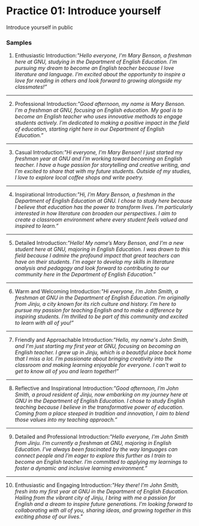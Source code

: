 # Practice 01: Introduce yourself

Introduce yourself in public

### Samples

1. Enthusiastic Introduction:_"Hello everyone, I'm Mary Benson, a freshman here at GNU, studying in the Department of English Education. I'm pursuing my dream to become an English teacher because I love literature and language. I'm excited about the opportunity to inspire a love for reading in others and look forward to growing alongside my classmates!”_
---
2. Professional Introduction:_"Good afternoon, my name is Mary Benson. I'm a freshman at GNU, focusing on English education. My goal is to become an English teacher who uses innovative methods to engage students actively. I'm dedicated to making a positive impact in the field of education, starting right here in our Department of English Education.”_
---
3. Casual Introduction:_"Hi everyone, I'm Mary Benson! I just started my freshman year at GNU and I'm working toward becoming an English teacher. I have a huge passion for storytelling and creative writing, and I'm excited to share that with my future students. Outside of my studies, I love to explore local coffee shops and write poetry._
---
4. Inspirational Introduction:_"Hi, I’m Mary Benson, a freshman in the Department of English Education at GNU. I chose to study here because I believe that education has the power to transform lives. I'm particularly interested in how literature can broaden our perspectives. I aim to create a classroom environment where every student feels valued and inspired to learn.”_
---
5. Detailed Introduction:_"Hello! My name’s Mary Benson, and I’m a new student here at GNU, majoring in English Education. I was drawn to this field because I admire the profound impact that great teachers can have on their students. I'm eager to develop my skills in literature analysis and pedagogy and look forward to contributing to our community here in the Department of English Education.”_
---
6. Warm and Welcoming Introduction:_"Hi everyone, I’m John Smith, a freshman at GNU in the Department of English Education. I'm originally from Jinju, a city known for its rich culture and history. I’m here to pursue my passion for teaching English and to make a difference by inspiring students. I’m thrilled to be part of this community and excited to learn with all of you!”_
---
7. Friendly and Approachable Introduction:_"Hello, my name's John Smith, and I'm just starting my first year at GNU, focusing on becoming an English teacher. I grew up in Jinju, which is a beautiful place back home that I miss a lot. I’m passionate about bringing creativity into the classroom and making learning enjoyable for everyone. I can't wait to get to know all of you and learn together!”_
---
8. Reflective and Inspirational Introduction:_"Good afternoon, I’m John Smith, a proud resident of Jinju, now embarking on my journey here at GNU in the Department of English Education. I chose to study English teaching because I believe in the transformative power of education. Coming from a place steeped in tradition and innovation, I aim to blend those values into my teaching approach.”_
---
9. Detailed and Professional Introduction:_"Hello everyone, I'm John Smith from Jinju. I’m currently a freshman at GNU, majoring in English Education. I’ve always been fascinated by the way languages can connect people and I’m eager to explore this further as I train to become an English teacher. I’m committed to applying my learnings to foster a dynamic and inclusive learning environment.”_
---
10. Enthusiastic and Engaging Introduction:_"Hey there! I’m John Smith, fresh into my first year at GNU in the Department of English Education. Hailing from the vibrant city of Jinju, I bring with me a passion for English and a dream to inspire future generations. I’m looking forward to collaborating with all of you, sharing ideas, and growing together in this exciting phase of our lives."_

